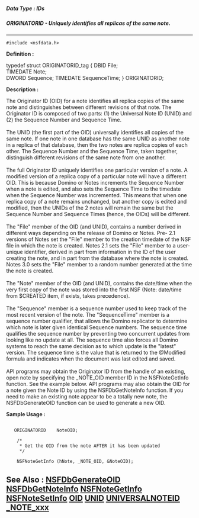 ##### Data Type : IDs
##### ORIGINATORID - Uniquely identifies all replicas of the same note.
---
```
#include <nsfdata.h>
```

**Definition :**

typedef struct ORIGINATORID_tag {
 DBID          File;          
 TIMEDATE      Note;         
 DWORD         Sequence;
 TIMEDATE      SequenceTime;
} ORIGINATORID;

**Description :**

The Originator ID (OID) for a note identifies all replica copies of the same note and distinguishes between different revisions of that note.  The Originator ID is composed of two parts:  (1)  the Universal Note ID (UNID) and (2) the Sequence Number and Sequence Time. <br>
<br>
The UNID (the first part of the OID) universally identifies all copies of the same note. If one note in one database has the same UNID as another note in a replica of that database, then the two notes are replica copies of each other. The Sequence Number and the Sequence Time, taken together, distinguish different revisions of the same note from one another. <br>
<br>
The full Originator ID uniquely identifies one particular version of a note. A modified version of a replica copy of a particular note will have a different OID. This is because Domino or Notes increments the Sequence Number when a note is edited, and also sets the Sequence Time to the timedate when the Sequence Number was incremented.  This means that when one replica copy of a note remains unchanged, but another copy is edited and modified, then the UNIDs of the 2 notes will remain the same but the Sequence Number and Sequence Times (hence, the OIDs) will be different.<br>
<br>
The &quot;File&quot; member of the OID (and UNID), contains a number derived in different ways depending on the release of Domino or Notes.  Pre- 2.1 versions of Notes set the &quot;File&quot; member to the creation timedate of the NSF file in which the note is created. Notes 2.1 sets the &quot;File&quot; member to a user-unique identifier, derived in part from information in the ID of the user creating the note, and in part from the database where the note is created. Notes 3.0 sets the &quot;File&quot; member to a random number generated at the time the note is created.<br>
<br>
The &quot;Note&quot; member of the OID (and UNID), contains the date/time when the very first copy of the note was stored into the first NSF (Note: date/time from $CREATED item, if exists, takes precedence).<br>
<br>
The &quot;Sequence&quot; member is a sequence number used to keep track of the most recent version of the note. The &quot;SequenceTime&quot; member is a sequence number qualifier, that allows the Domino replicator to determine which note is later given identical Sequence numbers.   The sequence time qualifies the sequence number by preventing two concurrent updates from looking like no update at all. The sequence time also forces all Domino systems to reach the same decision as to which update is the &quot;latest&quot; version.  The sequence time is the value that is returned to the @Modified formula and indicates when the document was last edited and saved.<br>
<br>
API programs may obtain the Originator ID from the handle of an existing, open note by specifying the _NOTE_OID member ID in the NSFNoteGetInfo function. See the example below. API programs may also obtain the OID for a note given the Note ID by using the NSFDbGetNoteInfo function.  If you need to make an existing note appear to be a totally new note, the NSFDbGenerateOID function can be used to generate a new OID.


**Sample Usage :**
```

   ORIGINATORID    NoteOID;

    /*
     * Get the OID from the note AFTER it has been updated
     */

    NSFNoteGetInfo (hNote, _NOTE_OID, &NoteOID);

```

**See Also :**
[NSFDbGenerateOID](/domino-c-api-docs/reference/Func/NSFDbGenerateOID)
[NSFDbGetNoteInfo](/domino-c-api-docs/reference/Func/NSFDbGetNoteInfo)
[NSFNoteGetInfo](/domino-c-api-docs/reference/Func/NSFNoteGetInfo)
[NSFNoteSetInfo](/domino-c-api-docs/reference/Func/NSFNoteSetInfo)
[OID](/domino-c-api-docs/reference/Data/OID)
[UNID](/domino-c-api-docs/reference/Data/UNID)
[UNIVERSALNOTEID](/domino-c-api-docs/reference/Data/UNIVERSALNOTEID)
[_NOTE_xxx](/domino-c-api-docs/reference/Symb/_NOTE_xxx)
---
